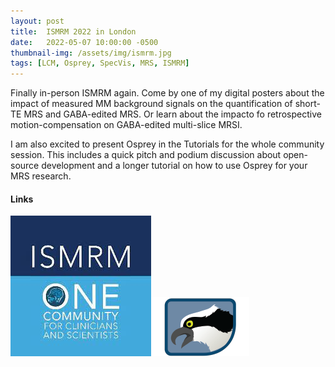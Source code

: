 ```yaml
---
layout: post
title:  ISMRM 2022 in London
date:   2022-05-07 10:00:00 -0500
thumbnail-img: /assets/img/ismrm.jpg
tags: [LCM, Osprey, SpecVis, MRS, ISMRM]
---
```


Finally in-person ISMRM again. Come by one of my digital posters about the impact of measured MM background signals on the quantification of short-TE MRS and GABA-edited MRS. Or learn about the impacto fo retrospective motion-compensation on GABA-edited multi-slice MRSI.

I am also excited to present Osprey in the Tutorials for the whole community session. This includes a quick pitch and podium discussion about open-source development and a longer tutorial on how to use Osprey for your MRS research.

#### Links
[![Tutorial](/assets/img/ismrm.jpg)](https://www.ismrm.org/22/program-files/ET-12.htm)[![Analysis](/assets/img/Osprey.png)](https://github.com/schorschinho/osprey)

